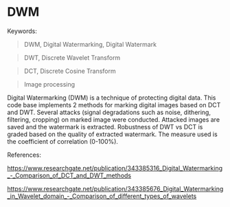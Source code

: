 # DWM

Keywords:

> DWM,	Digital Watermarking, Digital Watermark

> DWT,	Discrete Wavelet Transform

> DCT,	Discrete Cosine Transform

> Image processing

Digital Watermarking (DWM) is a technique of protecting digital data. This code base implements 2 methods for marking digital images based on DCT and DWT. Several attacks (signal degradations such as noise, dithering, filtering, cropping) on marked image were conducted. Attacked images are saved and the watermark is extracted. Robustness of DWT vs DCT is graded based on the quality of extracted watermark. The measure used is the coefficient of correlation (0-100%). 

References:

https://www.researchgate.net/publication/343385316_Digital_Watermarking_-_Comparison_of_DCT_and_DWT_methods

https://www.researchgate.net/publication/343385676_Digital_Watermarking_in_Wavelet_domain_-_Comparison_of_different_types_of_wavelets

